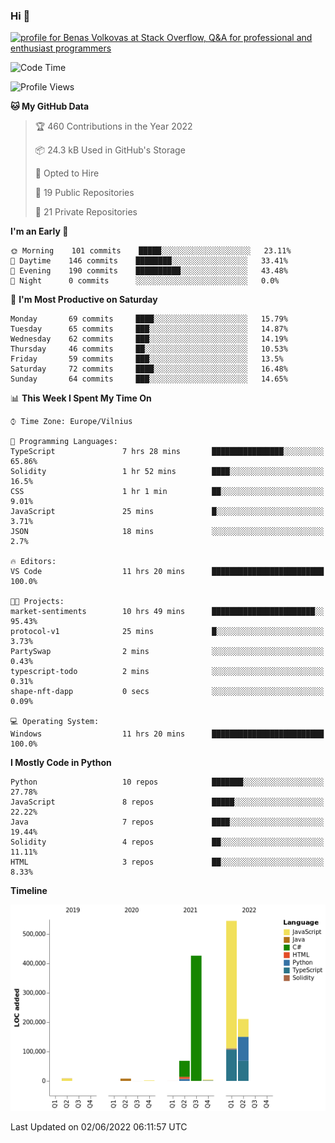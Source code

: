 ### Hi 👋
<a href="https://stackoverflow.com/users/14954249/benas-volkovas"><img src="https://stackoverflow.com/users/flair/14954249.png?theme=dark" width="208" height="58" alt="profile for Benas Volkovas at Stack Overflow, Q&amp;A for professional and enthusiast programmers" title="profile for Benas Volkovas at Stack Overflow, Q&amp;A for professional and enthusiast programmers"></a>

<!--START_SECTION:waka-->
![Code Time](http://img.shields.io/badge/Code%20Time-726%20hrs%2036%20mins-blue)

![Profile Views](http://img.shields.io/badge/Profile%20Views-0-blue)

**🐱 My GitHub Data** 

> 🏆 460 Contributions in the Year 2022
 > 
> 📦 24.3 kB Used in GitHub's Storage 
 > 
> 💼 Opted to Hire
 > 
> 📜 19 Public Repositories 
 > 
> 🔑 21 Private Repositories  
 > 
**I'm an Early 🐤** 

```text
🌞 Morning    101 commits    █████░░░░░░░░░░░░░░░░░░░░   23.11% 
🌆 Daytime    146 commits    ████████░░░░░░░░░░░░░░░░░   33.41% 
🌃 Evening    190 commits    ██████████░░░░░░░░░░░░░░░   43.48% 
🌙 Night      0 commits      ░░░░░░░░░░░░░░░░░░░░░░░░░   0.0%

```
📅 **I'm Most Productive on Saturday** 

```text
Monday       69 commits     ████░░░░░░░░░░░░░░░░░░░░░   15.79% 
Tuesday      65 commits     ███░░░░░░░░░░░░░░░░░░░░░░   14.87% 
Wednesday    62 commits     ███░░░░░░░░░░░░░░░░░░░░░░   14.19% 
Thursday     46 commits     ██░░░░░░░░░░░░░░░░░░░░░░░   10.53% 
Friday       59 commits     ███░░░░░░░░░░░░░░░░░░░░░░   13.5% 
Saturday     72 commits     ████░░░░░░░░░░░░░░░░░░░░░   16.48% 
Sunday       64 commits     ███░░░░░░░░░░░░░░░░░░░░░░   14.65%

```


📊 **This Week I Spent My Time On** 

```text
⌚︎ Time Zone: Europe/Vilnius

💬 Programming Languages: 
TypeScript               7 hrs 28 mins       ████████████████░░░░░░░░░   65.86% 
Solidity                 1 hr 52 mins        ████░░░░░░░░░░░░░░░░░░░░░   16.5% 
CSS                      1 hr 1 min          ██░░░░░░░░░░░░░░░░░░░░░░░   9.01% 
JavaScript               25 mins             █░░░░░░░░░░░░░░░░░░░░░░░░   3.71% 
JSON                     18 mins             ░░░░░░░░░░░░░░░░░░░░░░░░░   2.7%

🔥 Editors: 
VS Code                  11 hrs 20 mins      █████████████████████████   100.0%

🐱‍💻 Projects: 
market-sentiments        10 hrs 49 mins      ███████████████████████░░   95.43% 
protocol-v1              25 mins             █░░░░░░░░░░░░░░░░░░░░░░░░   3.73% 
PartySwap                2 mins              ░░░░░░░░░░░░░░░░░░░░░░░░░   0.43% 
typescript-todo          2 mins              ░░░░░░░░░░░░░░░░░░░░░░░░░   0.31% 
shape-nft-dapp           0 secs              ░░░░░░░░░░░░░░░░░░░░░░░░░   0.09%

💻 Operating System: 
Windows                  11 hrs 20 mins      █████████████████████████   100.0%

```

**I Mostly Code in Python** 

```text
Python                   10 repos            ███████░░░░░░░░░░░░░░░░░░   27.78% 
JavaScript               8 repos             █████░░░░░░░░░░░░░░░░░░░░   22.22% 
Java                     7 repos             ████░░░░░░░░░░░░░░░░░░░░░   19.44% 
Solidity                 4 repos             ██░░░░░░░░░░░░░░░░░░░░░░░   11.11% 
HTML                     3 repos             ██░░░░░░░░░░░░░░░░░░░░░░░   8.33%

```


**Timeline**

![Chart not found](https://raw.githubusercontent.com/BenasVolkovas/BenasVolkovas/main/charts/bar_graph.png) 


 Last Updated on 02/06/2022 06:11:57 UTC
<!--END_SECTION:waka-->
